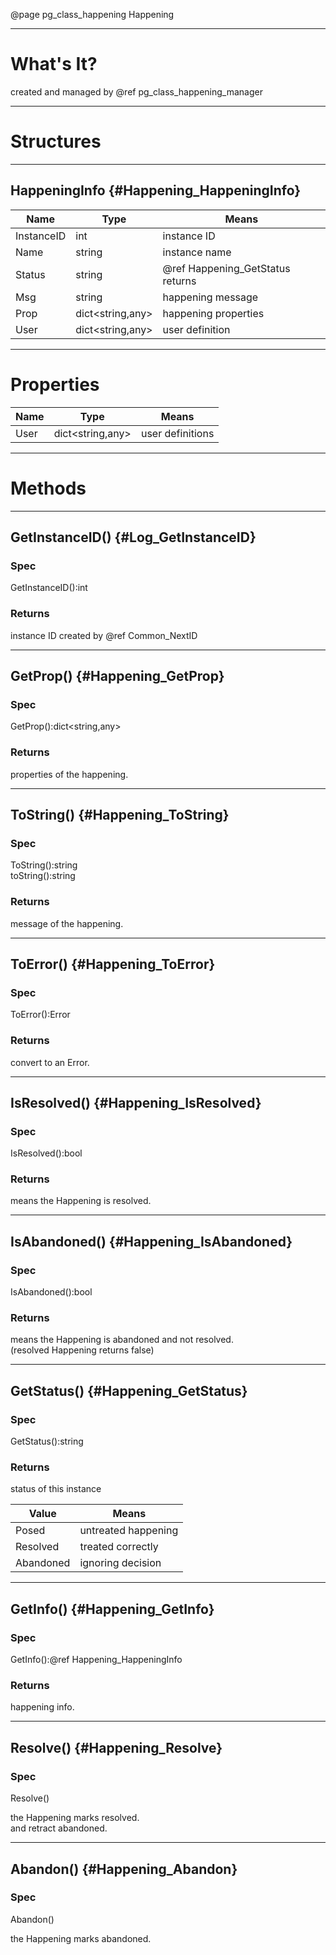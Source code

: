 ﻿@page pg_class_happening Happening

-----
# What's It?

created and managed by @ref pg_class_happening_manager  

-----
# Structures

-----
## HappeningInfo {#Happening_HappeningInfo}

| Name | Type | Means |
|------|------|-------|
| InstanceID | int | instance ID |
| Name | string | instance name |
| Status | string | @ref Happening_GetStatus returns |
| Msg | string | happening message |
| Prop | dict<string,any> | happening properties |
| User | dict<string,any> | user definition |

-----
# Properties

| Name | Type | Means |
|------|------|-------|
| User | dict<string,any> | user definitions |

-----
# Methods

-----
## GetInstanceID() {#Log_GetInstanceID}

### Spec

GetInstanceID():int

### Returns

instance ID created by @ref Common_NextID

-----
## GetProp() {#Happening_GetProp}

### Spec

GetProp():dict<string,any>

### Returns

properties of the happening.  

-----
## ToString() {#Happening_ToString}

### Spec

ToString():string  
toString():string  

### Returns

message of the happening.  

-----
## ToError() {#Happening_ToError}

### Spec

ToError():Error

### Returns

convert to an Error.  

-----
## IsResolved() {#Happening_IsResolved}

### Spec

IsResolved():bool

### Returns

means the Happening is resolved.  

-----
## IsAbandoned() {#Happening_IsAbandoned}

### Spec

IsAbandoned():bool

### Returns

means the Happening is abandoned and not resolved.  
(resolved Happening returns false)  

-----
## GetStatus() {#Happening_GetStatus}

### Spec

GetStatus():string

### Returns

status of this instance  

| Value | Means |
|-------|-------|
| Posed | untreated happening |
| Resolved | treated correctly |
| Abandoned | ignoring decision |

-----
## GetInfo() {#Happening_GetInfo}

### Spec

GetInfo():@ref Happening_HappeningInfo

### Returns

happening info.  

-----
## Resolve() {#Happening_Resolve}

### Spec

Resolve()

the Happening marks resolved.  
and retract abandoned.  

-----
## Abandon() {#Happening_Abandon}

### Spec

Abandon()

the Happening marks abandoned.  
